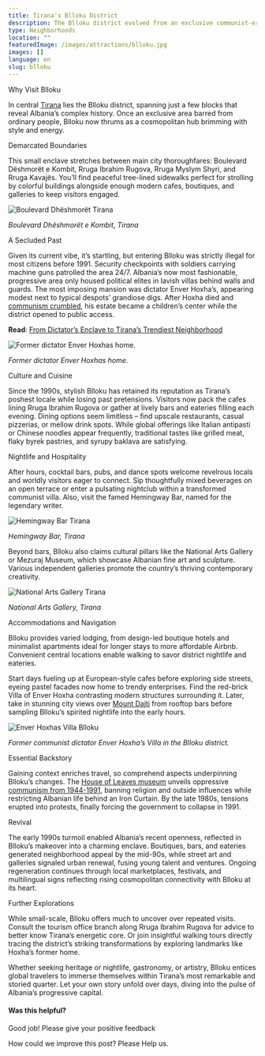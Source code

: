```yaml
---
title: Tirana's Blloku District
description: The Blloku district evolved from an exclusive communist-era enclave into Tirana's vibrant epicenter for dining, nightlife and culture, reflecting Albania's dynamic urban renewal.
type: Neighborhoods
location: ""
featuredImage: /images/attractions/blloku.jpg
images: []
language: en
slug: blloku
---
```


Why Visit Blloku

In central [Tirana](https://albaniavisit.com/destinations/tirana/) lies the Blloku district, spanning just a few blocks that reveal Albania’s complex history. Once an exclusive area barred from ordinary people, Blloku now thrums as a cosmopolitan hub brimming with style and energy.

Demarcated Boundaries

This small enclave stretches between main city thoroughfares: Boulevard Dëshmorët e Kombit, Rruga Ibrahim Rugova, Rruga Myslym Shyri, and Rruga Kavajës. You’ll find peaceful tree-lined sidewalks perfect for strolling by colorful buildings alongside enough modern cafes, boutiques, and galleries to keep visitors engaged.

![Boulevard Dhëshmorët Tirana](https://eia476h758b.exactdn.com/wp-content/uploads/2024/01/Boulevard-Deshmoret-Tirana.jpg "Boulevard Deshmoret Tirana")

*Boulevard Dhëshmorët e Kombit*, *Tirana*

A Secluded Past

Given its current vibe, it’s startling, but entering Blloku was strictly illegal for most citizens before 1991. Security checkpoints with soldiers carrying machine guns patrolled the area 24/7. Albania’s now most fashionable, progressive area only housed political elites in lavish villas behind walls and guards. The most imposing mansion was dictator Enver Hoxha’s, appearing modest next to typical despots’ grandiose digs. After Hoxha died and [communism crumbled](https://albaniavisit.com/the-fall-of-communism/), his estate became a children’s center while the district opened to public access.

**Read**: [From Dictator’s Enclave to Tirana’s Trendiest Neighborhood](https://albaniavisit.com/blloku-tirana-history/)

![Former dictator Enver Hoxhas home.](https://eia476h758b.exactdn.com/wp-content/uploads/2024/01/Former_Enver_Hoxha_House.jpg "Former Enver Hoxha House")

*Former dictator Enver Hoxhas home.*

Culture and Cuisine

Since the 1990s, stylish Blloku has retained its reputation as Tirana’s poshest locale while losing past pretensions. Visitors now pack the cafes lining Rruga Ibrahim Rugova or gather at lively bars and eateries filling each evening. Dining options seem limitless – find upscale restaurants, casual pizzerias, or mellow drink spots. While global offerings like Italian antipasti or Chinese noodles appear frequently, traditional tastes like grilled meat, flaky byrek pastries, and syrupy baklava are satisfying.

Nightlife and Hospitality

After hours, cocktail bars, pubs, and dance spots welcome revelrous locals and worldly visitors eager to connect. Sip thoughtfully mixed beverages on an open terrace or enter a pulsating nightclub within a transformed communist villa. Also, visit the famed Hemingway Bar, named for the legendary writer.

![Hemingway Bar Tirana](https://eia476h758b.exactdn.com/wp-content/uploads/2024/01/hemingway-bar-tirana.jpg "hemingway bar tirana")

*Hemingway Bar, Tirana*

Beyond bars, Blloku also claims cultural pillars like the National Arts Gallery or Mezuraj Museum, which showcase Albanian fine art and sculpture. Various independent galleries promote the country’s thriving contemporary creativity.

![National Arts Gallery Tirana](https://eia476h758b.exactdn.com/wp-content/uploads/2024/01/National-Arts-Gallery-Tirana.jpg "National Arts Gallery Tirana")

*National Arts Gallery, Tirana*

Accommodations and Navigation

Blloku provides varied lodging, from design-led boutique hotels and minimalist apartments ideal for longer stays to more affordable Airbnb. Convenient central locations enable walking to savor district nightlife and eateries.

Start days fueling up at European-style cafes before exploring side streets, eyeing pastel facades now home to trendy enterprises. Find the red-brick Villa of Enver Hoxha contrasting modern structures surrounding it. Later, take in stunning city views over [Mount Dajti](https://albaniavisit.com/attractions/mount-dajti/) from rooftop bars before sampling Blloku’s spirited nightlife into the early hours.

![Enver Hoxhas Villa Blloku](https://eia476h758b.exactdn.com/wp-content/uploads/2024/01/Blloku-Enver-Hoxha.jpg "Blloku Enver Hoxha")

*Former communist dictator Enver Hoxha’s Villa in the Blloku district.*

Essential Backstory

Gaining context enriches travel, so comprehend aspects underpinning Blloku’s changes. The [House of Leaves museum](https://albaniavisit.com/attractions/house-of-leaves/) unveils oppressive [communism from 1944-1991](https://albaniavisit.com/communist-era/), banning religion and outside influences while restricting Albanian life behind an Iron Curtain. By the late 1980s, tensions erupted into protests, finally forcing the government to collapse in 1991.

Revival

The early 1990s turmoil enabled Albania’s recent openness, reflected in Blloku’s makeover into a charming enclave. Boutiques, bars, and eateries generated neighborhood appeal by the mid-90s, while street art and galleries signaled urban renewal, fusing young talent and ventures. Ongoing regeneration continues through local marketplaces, festivals, and multilingual signs reflecting rising cosmopolitan connectivity with Blloku at its heart.

Further Explorations

While small-scale, Blloku offers much to uncover over repeated visits. Consult the tourism office branch along Rruga Ibrahim Rugova for advice to better know Tirana’s energetic core. Or join insightful walking tours directly tracing the district’s striking transformations by exploring landmarks like Hoxha’s former home.

Whether seeking heritage or nightlife, gastronomy, or artistry, Blloku entices global travelers to immerse themselves within Tirana’s most remarkable and storied quarter. Let your own story unfold over days, diving into the pulse of Albania’s progressive capital.

#### Was this helpful?

 

Good job! Please give your positive feedback

How could we improve this post? Please Help us.